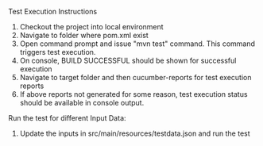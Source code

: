 Test Execution Instructions
1. Checkout the project into local environment
2. Navigate to folder where pom.xml exist
3. Open command prompt and issue "mvn test" command. This command triggers test execution.
4. On console, BUILD SUCCESSFUL should be shown for successful execution
5. Navigate to target folder and then cucumber-reports for test execution reports
6. If above reports not generated for some reason, test execution status should be available in console output.

Run the test for different Input Data:
1. Update the inputs in src/main/resources/testdata.json and run the test
